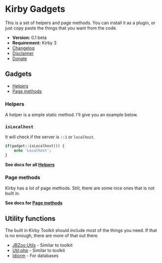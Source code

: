 # Kirby Gadgets

This is a set of helpers and page methods. You can install it as a plugin, or just copy paste the things that you want from the code.

- **Version:** 0.1 beta
- **Requirement:** Kirby 3
- [Changelog](docs/changelog.md)
- [Disclaimer](https://devonera.se/docs/disclaimer/?user=jenstornell&plugin=kirby-gadgets)
- [Donate](https://devonera.se/docs/donate/?user=jenstornell&plugin=kirby-gadgets)

## Gadgets

- [Helpers](docs/helpers.md)
- [Page methods](docs/pageMethods.md)

### Helpers

A helper is a simple static method. I'll give you an example below.

### `isLocalhost`

It will check if the server is `::1` or `localhost`.

```php
if(gadget::isLocalhost()) {
    echo 'Localhost';
}
```

**See docs for all [Helpers](docs/helpers.md)**

### Page methods

Kirby has a lot of page methods. Still, there are some nice ones that is not built in.

**See docs for [Page methods](docs/pageMethods.md)**

## Utility functions

The built in Kirby Toolkit should include most of the things you need. If that is no enough, there are more of that out there.

- [JBZoo Utils](https://github.com/JBZoo/Utils) - Similar to toolkit
- [Util.php](https://github.com/brandonwamboldt/utilphp/) - Similar to toolkit
- [Idiorm](https://github.com/j4mie/idiorm) - For databases